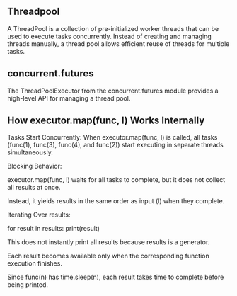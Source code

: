 ## Threadpool
A ThreadPool is a collection of pre-initialized worker threads that can be used to execute tasks concurrently. Instead of creating and managing threads manually, a thread pool allows efficient reuse of threads for multiple tasks.

## concurrent.futures
The ThreadPoolExecutor from the concurrent.futures module provides a high-level API for managing a thread pool.

## How executor.map(func, l) Works Internally
Tasks Start Concurrently:
When executor.map(func, l) is called, all tasks (func(1), func(3), func(4), and func(2)) start executing in separate threads simultaneously.

Blocking Behavior:

executor.map(func, l) waits for all tasks to complete, but it does not collect all results at once.

Instead, it yields results in the same order as input (l) when they complete.

Iterating Over results:

for result in results:
    print(result)

This does not instantly print all results because results is a generator.

Each result becomes available only when the corresponding function execution finishes.

Since func(n) has time.sleep(n), each result takes time to complete before being printed.